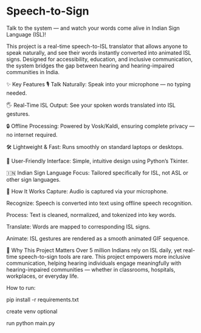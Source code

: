 # Speech-to-Sign

Talk to the system — and watch your words come alive in Indian Sign Language (ISL)!

This project is a real-time speech-to-ISL translator that allows anyone to speak naturally, and see their words instantly converted into animated ISL signs. Designed for accessibility, education, and inclusive communication, the system bridges the gap between hearing and hearing-impaired communities in India.

✨ Key Features
🎙️ Talk Naturally: Speak into your microphone — no typing needed.

🖐️ Real-Time ISL Output: See your spoken words translated into ISL gestures.

🔒 Offline Processing: Powered by Vosk/Kaldi, ensuring complete privacy — no internet required.

🛠️ Lightweight & Fast: Runs smoothly on standard laptops or desktops.

🌟 User-Friendly Interface: Simple, intuitive design using Python’s Tkinter.

🇮🇳 Indian Sign Language Focus: Tailored specifically for ISL, not ASL or other sign languages.

🚀 How It Works
Capture: Audio is captured via your microphone.

Recognize: Speech is converted into text using offline speech recognition.

Process: Text is cleaned, normalized, and tokenized into key words.

Translate: Words are mapped to corresponding ISL signs.

Animate: ISL gestures are rendered as a smooth animated GIF sequence.

🎯 Why This Project Matters
Over 5 million Indians rely on ISL daily, yet real-time speech-to-sign tools are rare. This project empowers more inclusive communication, helping hearing individuals engage meaningfully with hearing-impaired communities — whether in classrooms, hospitals, workplaces, or everyday life.


How to run:

pip install -r requirements.txt

create venv optional

run python main.py
